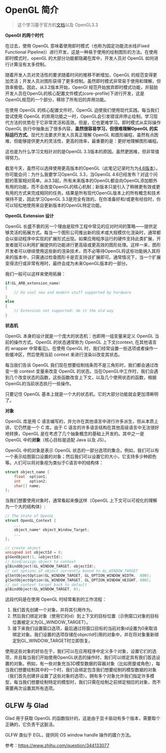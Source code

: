 # OpenGL 简介

> 这个学习基于官方的[文档](https://learnopengl.com/Getting-started/OpenGL)以及 OpenGL3.3

**OpenGl 的两个时代**

在过去，使用 OpenGL 意味着使用即时模式（也称为固定功能流水线(Fixed Functional Pipeline)）进行开发，这是一种易于使用的绘制图形的方法。在使用即时模式时，openGL 的大部分功能都隐藏在库中，开发人员对 OpenGL 如何进行计算没有太多控制。

随着开发人员对灵活性的要求随着时间的推移不断增加，OpenGL 的规范变得更加灵活；开发人员对图形获得了更多控制。虽然即时模式非常易于使用和理解，但效率极低。因此，从3.2版本开始，OpenGl 规范开始放弃即时模式功能，并鼓励开发人员在OpenGL的核心配置文件模式(core-profile)下进行开发，这是OpenGL规范的一个部分，移除了所有旧的弃用功能。

在使用 OpenGL 的核心配置文件时，OpenGL 迫使我们使用现代实践。每当我们尝试使用 OpenGL 的弃用功能之一时，OpenGL会引发错误并停止绘制。学习现代方法的优势在于它非常灵活和高效。但是，它也更难学习。即时模式从实际操作 OpenGL 执行中抽象出了很多内容，**虽然很容易学习，但很难理解OpenGL 的实际运行方式**。现代方法要求开发人员真正理解 OpenGL 和图形编程，虽然有点困难，但能够提供更大的灵活性，更高的效率，最重要的是：更好地理解图形编程。

这也是为什么学习文档针对的是OpenGL 3.3版本的原因。虽然更困难，但非常值得努力。

截至今天，虽然可以选择使用更高版本的OpenGL（此笔记记录时为为[4.6版本](https://registry.khronos.org/OpenGL/index_gl.php#apispecs)）。你可能会问：为什么我要学习OpenGL 3.3，当OpenGL 4.6已经发布？对这个问题的答案相对简单。从3.3起，所有未来版本的OpenGL都会向OpenGL添加额外有用的功能，而不会改变OpenGL的核心机制；新版本只是引入了稍微更有效或更有用的方式来完成相同的任务。结果是所有现代OpenGL版本上的所有概念和技术保持不变，因此学习OpenGL 3.3是完全有效的。在你准备好和/或更有经验时，你可以轻松地使用来自更新版本的OpenGL特定功能。



**OpenGL Extension 设计**

OpenGL 长盛不衰的另一个理由是软件工程中常见的应对时间的策略——提供足够灵活的拓展方式。每当一个图形公司推出新的技术或大规模优化渲染时，通常都会以驱动程序中实现的扩展形式出现。如果应用程序运行的硬件支持此类扩展，开发者就可以利用扩展提供的功能进行更高级或更高效的图形处理。这样一来，图形开发者可以继续使用这些新的渲染技术，而不必等待OpenGL将这些功能纳入其将来的版本中，只需通过检查图形卡是否支持该扩展即可。通常情况下，当一个扩展变得流行或非常有用时，最终会成为未来OpenGL版本的一部分。

我们一般可以这样来使用拓展：

```c++
if(GL_ARB_extension_name)
{
    // Do cool new and modern stuff supported by hardware
}
else
{
    // Extension not supported: do it the old way
}
```



**状态机**

OpenGL 本身的设计就是一个庞大的状态机：也即用一组变量来定义 OpenGL 当前的操作方式。OpenGL 的状态通常称为 OpenGL 上下文(context, 在其他语言的 wrapper 中常看见)。在使用 OpenGL 时，我们经常设置一些选项或者操作一些缓冲区，然后使用当前 context 来进行渲染以改变其状态。

每当我们告诉 OpenGL 我们现在想要绘制线条而不是三角形时，我们都会通过改变一些 context 变量来改变 OpenGL 的状态。当在OpenGL中工作时，我们会遇到几个改变状态的函数，这些函数改变上下文，以及几个使用状态的函数，根据OpenGL的当前状态执行一些操作。

只要记住 OpenGL 基本上就是一个大的状态机，它的大部分功能就会更加清晰明了。



**对象**

OpenGL 库是用 C 语言编写的，并允许在其他语言中进行许多派生，但从本质上讲，它仍然是一个 C 库。由于 C 语言的许多语言结构在其他高级语言中无法很好地转换，OpenGL 是在考虑了几个抽象概念的基础上开发的。其中之一是 OpenGL 中的**对象**（核心目标是适配 Java 以及 JS）。

OpenGL 中的对象是表示 OpenGL 状态的一部分选项的集合。例如，我们可以有一个表示绘图窗口设置的对象；然后我们可以设置它的大小，它支持多少种颜色等。人们可以将对象视为类似于C语言中的结构体：

```C
struct object_name {
    float  option1;
    int    option2;
    char[] name;
};
```

当我们想要使用对象时，通常看起来像这样（OpenGL 上下文可以可视化的理解为一个大的结构体）:

```C
// The State of OpenGL
struct OpenGL_Context {
  	...
  	object_name* object_Window_Target;
  	...  	
};
```

```C
// create object
unsigned int objectId = 0;
glGenObject(1, &objectId);
// bind/assign object to context
glBindObject(GL_WINDOW_TARGET, objectId);
// set options of object currently bound to GL_WINDOW_TARGET
glSetObjectOption(GL_WINDOW_TARGET, GL_OPTION_WINDOW_WIDTH,  800);
glSetObjectOption(GL_WINDOW_TARGET, GL_OPTION_WINDOW_HEIGHT, 600);
// set context target back to default
glBindObject(GL_WINDOW_TARGET, 0);
```

这段代码是在使用 OpenGL 时经常看到的工作流程：

1. 我们首先创建一个对象，并将其引用作为。
2. 然后我们绑定对象（使用它的id）到上下文的目标位置（示例窗口对象的目标位置被定义为GL_WINDOW_TARGET）。
3. 接下来我们设置窗口选项，最后通过将窗口目标的当前对象id设置为0来取消绑定对象。我们设置的选项存储在objectId引用的对象中，并在将对象重新绑定到GL_WINDOW_TARGET时立即恢复。

使用这些对象的好处在于，我们可以在应用程序中定义多个对象，设置它们的选项，并且每当我们开始使用OpenGL状态的操作时，我们可以绑定具有我们首选设置的对象。例如，有一些对象充当3D模型数据的容器对象（比如房屋或角色），每当我们想要绘制其中的一个时，我们会绑定包含我们想要绘制的模型数据的对象（我们首先创建并设置了这些对象的选项）。拥有多个对象允许我们指定许多模型，每当我们想要绘制特定的模型时，我们只需在绘制之前绑定相应的对象，而不需要再次设置其所有选项。



## GLFW 与 Glad

Glad 用于获取 OpenGL 的函数指针的，这是由于显卡驱动有多个版本，需要取个正确的，它负责干这脏活。

GLFW 类似于 EGL，提供同 OS window handle 操作的媒介方法。



参考：https://www.zhihu.com/question/344133077
